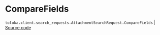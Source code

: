 # CompareFields
`toloka.client.search_requests.AttachmentSearchRequest.CompareFields` | [Source code](https://github.com/Toloka/toloka-kit/blob/v1.2.0/src/client/search_requests.py#L616)

